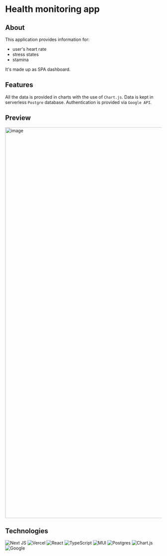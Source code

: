 # Health monitoring app

## About
This application provides information for:
  - user's heart rate
  - stress states
  - stamina

It's made up as SPA dashboard.

## Features
All the data is provided in charts with the use of `Chart.js`.
Data is kept in serverless `Postgre` database.
Authentication is provided via `Google API`.

## Preview
<img width="1256" alt="image" src="https://github.com/user-attachments/assets/9e6b9206-bc7c-48c9-a8a4-b52142f6a3b8" />


## Technologies
![Next JS](https://img.shields.io/badge/Next-black?style=for-the-badge&logo=next.js&logoColor=white)
![Vercel](https://img.shields.io/badge/vercel-%23000000.svg?style=for-the-badge&logo=vercel&logoColor=white)
![React](https://img.shields.io/badge/react-%2320232a.svg?style=for-the-badge&logo=react&logoColor=%2361DAFB)
![TypeScript](https://img.shields.io/badge/typescript-%23007ACC.svg?style=for-the-badge&logo=typescript&logoColor=white)
![MUI](https://img.shields.io/badge/MUI-%230081CB.svg?style=for-the-badge&logo=mui&logoColor=white)
![Postgres](https://img.shields.io/badge/postgres-%23316192.svg?style=for-the-badge&logo=postgresql&logoColor=white)
![Chart.js](https://img.shields.io/badge/chart.js-F5788D.svg?style=for-the-badge&logo=chart.js&logoColor=white)
![Google](https://img.shields.io/badge/google-4285F4?style=for-the-badge&logo=google&logoColor=white)
